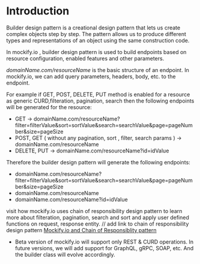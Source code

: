 # Introduction 
Builder design pattern is a creational design pattern that lets us create complex objects step by step. The pattern allows us to produce different types and representations of an object using the same construction code.

In mockify.io , builder design pattern is used to build endpoints based on resource configuration, enabled features and other parameters.

*domainName.com/resourceName* is the basic structure of an endpoint. In mockify.io, we can add query parameters, headers, body, etc. to the endpoint.

For example if GET, POST, DELETE, PUT method is enabled for a resource as generic CURD,filteration, pagination, search then the following endpoints will be generated for the resource:
- GET -> domainName.com/resourceName?filter=filterValue&sort=sortValue&search=searchValue&page=pageNumber&size=pageSize
- POST, GET ( without any pagination, sort , filter, search params ) -> domainName.com/resourceName
- DELETE, PUT -> domainName.com/resourceName?id=idValue

Therefore the builder design pattern will generate the following endpoints:
- domainName.com/resourceName?filter=filterValue&sort=sortValue&search=searchValue&page=pageNumber&size=pageSize
- domainName.com/resourceName
- domainName.com/resourceName?id=idValue

visit how mockify.io uses chain of responsibility design pattern to learn more about filteration, pagination, search and sort and apply user defined functions on request, response entity.
// add link to chain of responsibility design pattern
 [Mockify.io and Chain of Responsiblity pattern](https://mockify.io/chain-of-responsibility-design-pattern/)


- Beta version of mockify.io will support only REST & CURD operations. In future versions, we will add support for GraphQL, gRPC, SOAP, etc. And the builder class will evolve accordingly.

